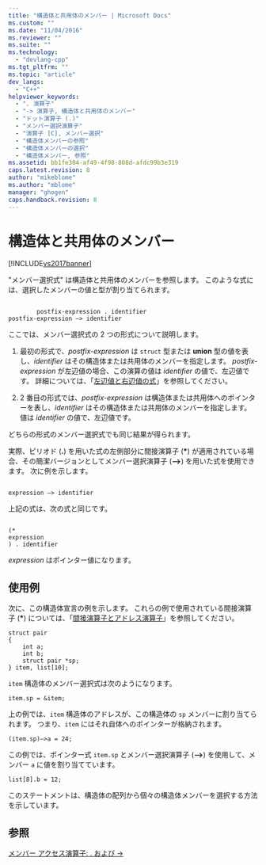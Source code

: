 ```yaml
---
title: "構造体と共用体のメンバー | Microsoft Docs"
ms.custom: ""
ms.date: "11/04/2016"
ms.reviewer: ""
ms.suite: ""
ms.technology: 
  - "devlang-cpp"
ms.tgt_pltfrm: ""
ms.topic: "article"
dev_langs: 
  - "C++"
helpviewer_keywords: 
  - ". 演算子"
  - "-> 演算子, 構造体と共用体のメンバー"
  - "ドット演算子 (.)"
  - "メンバー選択演算子"
  - "演算子 [C], メンバー選択"
  - "構造体メンバーの参照"
  - "構造体メンバーの選択"
  - "構造体メンバー, 参照"
ms.assetid: bb1fe304-af49-4f98-808d-afdc99b3e319
caps.latest.revision: 8
author: "mikeblome"
ms.author: "mblome"
manager: "ghogen"
caps.handback.revision: 8
---
```

# 構造体と共用体のメンバー
[!INCLUDE[vs2017banner](../assembler/inline/includes/vs2017banner.md)]

"メンバー選択式" は構造体と共用体のメンバーを参照します。  このような式には、選択したメンバーの値と型が割り当てられます。  
  
```  
  
        postfix-expression . identifier  
postfix-expression –> identifier  
```  
  
 ここでは、メンバー選択式の 2 つの形式について説明します。  
  
1.  最初の形式で、*postfix\-expression* は `struct` 型または **union** 型の値を表し、*identifier* はその構造体または共用体のメンバーを指定します。  *postfix\-expression* が左辺値の場合、この演算の値は *identifier* の値で、左辺値です。  詳細については、「[左辺値と右辺値の式](../Topic/L-Value%20and%20R-Value%20Expressions.md)」を参照してください。  
  
2.  2 番目の形式では、*postfix\-expression* は構造体または共用体へのポインターを表し、*identifier* はその構造体または共用体のメンバーを指定します。  値は *identifier* の値で、左辺値です。  
  
 どちらの形式のメンバー選択式でも同じ結果が得られます。  
  
 実際、ピリオド \(**.**\) を用いた式の左側部分に間接演算子 \(**\***\) が適用されている場合、その簡潔バージョンとしてメンバー選択演算子 \(**–\>**\) を用いた式を使用できます。  次に例を示します。  
  
```  
  
expression –> identifier  
```  
  
 上記の式は、次の式と同じです。  
  
```  
  
(*  
expression  
) . identifier  
```  
  
 *expression* はポインター値になります。  
  
## 使用例  
 次に、この構造体宣言の例を示します。  これらの例で使用されている間接演算子 \(**\***\) については、「[間接演算子とアドレス演算子](../c-language/indirection-and-address-of-operators.md)」を参照してください。  
  
```  
struct pair   
{  
    int a;  
    int b;  
    struct pair *sp;  
} item, list[10];  
```  
  
 `item` 構造体のメンバー選択式は次のようになります。  
  
```  
item.sp = &item;  
```  
  
 上の例では、`item` 構造体のアドレスが、この構造体の `sp` メンバーに割り当てられます。  つまり、`item` にはそれ自体へのポインターが格納されます。  
  
```  
(item.sp)–>a = 24;  
```  
  
 この例では、ポインター式 `item.sp` とメンバー選択演算子 \(**–\>**\) を使用して、メンバー `a` に値を割り当てています。  
  
```  
list[8].b = 12;  
```  
  
 このステートメントは、構造体の配列から個々の構造体メンバーを選択する方法を示しています。  
  
## 参照  
 [メンバー アクセス演算子: . および \-\>](../Topic/Member%20Access%20Operators:%20.%20and%20-%3E.md)